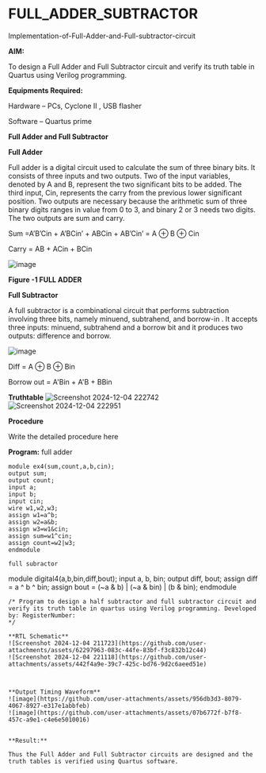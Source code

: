 # FULL_ADDER_SUBTRACTOR

Implementation-of-Full-Adder-and-Full-subtractor-circuit

**AIM:**

To design a Full Adder and Full Subtractor circuit and verify its truth table in Quartus using Verilog programming.

**Equipments Required:**

Hardware – PCs, Cyclone II , USB flasher

Software – Quartus prime

**Full Adder and Full Subtractor**

**Full Adder**

Full adder is a digital circuit used to calculate the sum of three binary bits. It consists of three inputs and two outputs. Two of the input variables, denoted by A and B, represent the two significant bits to be added. The third input, Cin, represents the carry from the previous lower significant position. Two outputs are necessary because the arithmetic sum of three binary digits ranges in value from 0 to 3, and binary 2 or 3 needs two digits. The two outputs are sum and carry.

Sum =A’B’Cin + A’BCin’ + ABCin + AB’Cin’ = A ⊕ B ⊕ Cin 

Carry = AB + ACin + BCin

![image](https://github.com/naavaneetha/FULL_ADDER_SUBTRACTOR/assets/154305477/0f30ba51-5ffb-4198-845f-18e054f675e7)

**Figure -1 FULL ADDER**

**Full Subtractor**

A full subtractor is a combinational circuit that performs subtraction involving three bits, namely minuend, subtrahend, and borrow-in . It accepts three inputs: minuend, subtrahend and a borrow bit and it produces two outputs: difference and borrow.

![image](https://github.com/naavaneetha/FULL_ADDER_SUBTRACTOR/assets/154305477/02b24f51-ab51-4304-9ad6-7b81ffc1ead5)

Diff = A ⊕ B ⊕ Bin 

Borrow out = A'Bin + A'B + BBin

**Truthtable**
![Screenshot 2024-12-04 222742](https://github.com/user-attachments/assets/c27e2ed7-9f87-4d3a-8552-68846e280f1c)
![Screenshot 2024-12-04 222951](https://github.com/user-attachments/assets/646444b7-26f3-450c-980e-fad8c325aa47)

**Procedure**

Write the detailed procedure here

**Program:**
full adder
```
module ex4(sum,count,a,b,cin);
output sum;
output count;
input a;
input b;
input cin;
wire w1,w2,w3;
assign w1=a^b;
assign w2=a&b;
assign w3=w1&cin;
assign sum=w1^cin;
assign count=w2|w3;
endmodule

full subractor
```
module digital4(a,b,bin,diff,bout);
input a, b, bin;
output diff, bout;
assign diff = a ^ b ^ bin;
assign bout = (~a & b) | (~a & bin) | (b & bin);
endmodule
```
/* Program to design a half subtractor and full subtractor circuit and verify its truth table in quartus using Verilog programming. Developed by: RegisterNumber:
*/

**RTL Schematic**
![Screenshot 2024-12-04 211723](https://github.com/user-attachments/assets/62297963-083c-44fe-83bf-f3c832b12c44)
![Screenshot 2024-12-04 221118](https://github.com/user-attachments/assets/442f4a9e-39c7-425c-bd76-9d2c6aeed51e)



**Output Timing Waveform**
![image](https://github.com/user-attachments/assets/956db3d3-8079-4067-8927-e317e1abbfeb)
![image](https://github.com/user-attachments/assets/07b6772f-b7f8-457c-a9e1-c4e6e5010016)


**Result:**

Thus the Full Adder and Full Subtractor circuits are designed and the truth tables is verified using Quartus software.



